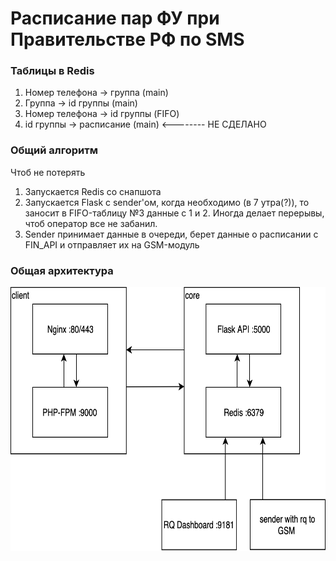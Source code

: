 # Расписание пар ФУ при Правительстве РФ по SMS

### Таблицы в Redis
1. Номер телефона -> группа (main)
2. Группа -> id группы (main) 
3. Номер телефона -> id группы (FIFO)
4. id группы -> расписание (main) <-------- НЕ СДЕЛАНО

### Общий алгоритм
Чтоб не потерять
1. Запускается Redis со снапшота
2. Запускается Flask с sender'ом, когда необходимо (в 7 утра(?)), то заносит в FIFO-таблицу №3 данные с 1 и 2. Иногда делает перерывы, чтоб оператор все не забанил.
3. Sender принимает данные в очереди, берет данные о расписании с FIN_API и отправляет их на GSM-модуль

### Общая архитектура

<img src="https://github.com/GeorgiyDemo/FAtimetable/blob/master/other/diagram.png" width="673" height="422">


